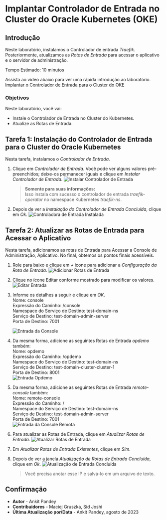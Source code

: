 # Implantar Controlador de Entrada no Cluster do Oracle Kubernetes (OKE)

## Introdução

Neste laboratório, instalamos o Controlador de entrada _Traefik_. Posteriormente, atualizamos as _Rotas de Entrada_ para acessar o aplicativo e o servidor de administração.

Tempo Estimado: 10 minutos

Assista ao vídeo abaixo para ver uma rápida introdução ao laboratório. [Implantar o Controlador de Entrada para o Cluster do OKE](videohub:1_4kih00fi)

### Objetivos

Neste laboratório, você vai:

*   Instale o Controlador de Entrada no Cluster do Kubernetes.
*   Atualize as Rotas de Entrada.

## Tarefa 1: Instalação do Controlador de Entrada para o Cluster do Oracle Kubernetes

Nesta tarefa, instalamos o _Controlador de Entrada_.

1.  Clique em _Controlador de Entrada_. Você pode ver alguns valores pré-preenchidos; deixe-os permanecer iguais e clique em _Instalar Controlador de Entrada_. ![Instalar Controlador de Entrada](images/install-ingress-controller.png)
    
    > **Somente para suas informações:**  
    > Isso instala com sucesso o controlador de entrada _traefik-operator_ no namespace Kubernetes _traefik-ns_.
    
2.  Depois de ver a _Instalação do Controlador de Entrada Concluída_, clique em _Ok_. ![Controladora de Entrada Instalada](images/ingress-controller-installed.png)
    

## Tarefa 2: Atualizar as Rotas de Entrada para Acessar o Aplicativo

Nesta tarefa, adicionamos as rotas de Entrada para Acessar a Console de Administração, Aplicativo. No final, obtemos os pontos finais acessíveis.

1.  Role para baixo e clique em _+_ icone para adicionar a _Configuração da Rota de Entrada_. ![Adicionar Rotas de Entrada](images/add-ingress-routes.png)
    
2.  Clique no ícone Editar conforme mostrado para modificar os valores. ![Editar Entrada](images/edit-ingress.png)
    
3.  Informe os detalhes a seguir e clique em _OK_.  
    Nome: console  
    Expressão do Caminho: /console  
    Namespace do Serviço de Destino: test-domain-ns  
    Serviço de Destino: test-domain-admin-server  
    Porta de Destino: 7001  
    
    ![Entrada da Console](images/console-ingress.png)
    
4.  Da mesma forma, adicione as seguintes Rotas de Entrada _opdemo_ também:  
    Nome: opdemo  
    Expressão do Caminho: /opdemo  
    Namespace do Serviço de Destino: test-domain-ns  
    Serviço de Destino: test-domain-cluster-cluster-1  
    Porta de Destino: 8001  
    ![Entrada Opdemo](images/opdemo-ingress.png)
    
5.  Da mesma forma, adicione as seguintes Rotas de Entrada _remote-console_ também:  
    Nome: remote-console  
    Expressão do Caminho: /  
    Namespace do Serviço de Destino: test-domain-ns  
    Serviço de Destino: test-domain-admin-server  
    Porta de Destino: 7001  
    ![Entrada da Console Remota](images/remote-console-ingress.png)
    
6.  Para atualizar as Rotas de Entrada, clique em _Atualizar Rotas de Entrada_. ![Atualizar Rotas de Entrada](images/update-ingress-routes.png)
    
7.  Em _Atualizar Rotas de Entrada Existentes_, clique em _Sim_.
    
8.  Depois de ver a janela _Atualização de Rotas de Entrada Concluída_, clique em _Ok_. ![Atualização de Entrada Concluída](images/update-ingress-complete.png)
    
    > Você precisa anotar esse IP e salvá-lo em um arquivo de texto.
    

## Confirmação

*   **Autor** - Ankit Pandey
*   **Contribuidores** - Maciej Gruszka, Sid Joshi
*   **Última Atualização por/Data** - Ankit Pandey, agosto de 2023